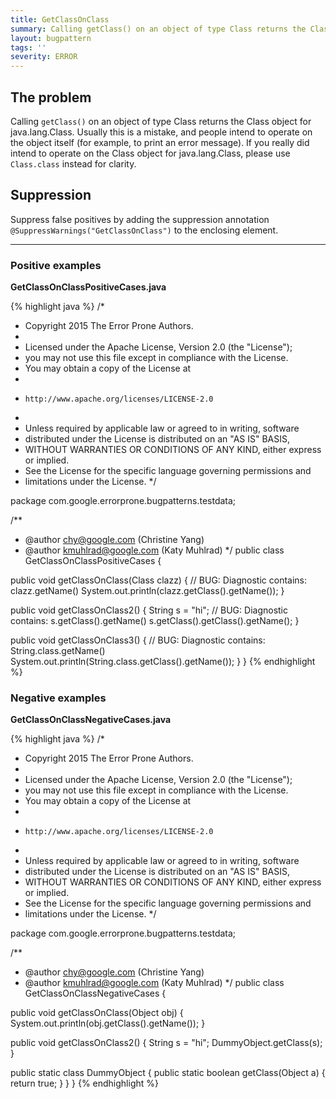 ```yaml
---
title: GetClassOnClass
summary: Calling getClass() on an object of type Class returns the Class object for java.lang.Class; you probably meant to operate on the object directly
layout: bugpattern
tags: ''
severity: ERROR
---
```


<!--
*** AUTO-GENERATED, DO NOT MODIFY ***
To make changes, edit the @BugPattern annotation or the explanation in docs/bugpattern.
-->

## The problem
Calling `getClass()` on an object of type Class returns the Class object for
java.lang.Class. Usually this is a mistake, and people intend to operate on the
object itself (for example, to print an error message). If you really did intend
to operate on the Class object for java.lang.Class, please use `Class.class`
instead for clarity.

## Suppression
Suppress false positives by adding the suppression annotation `@SuppressWarnings("GetClassOnClass")` to the enclosing element.

----------

### Positive examples
__GetClassOnClassPositiveCases.java__

{% highlight java %}
/*
 * Copyright 2015 The Error Prone Authors.
 *
 * Licensed under the Apache License, Version 2.0 (the "License");
 * you may not use this file except in compliance with the License.
 * You may obtain a copy of the License at
 *
 *     http://www.apache.org/licenses/LICENSE-2.0
 *
 * Unless required by applicable law or agreed to in writing, software
 * distributed under the License is distributed on an "AS IS" BASIS,
 * WITHOUT WARRANTIES OR CONDITIONS OF ANY KIND, either express or implied.
 * See the License for the specific language governing permissions and
 * limitations under the License.
 */

package com.google.errorprone.bugpatterns.testdata;

/**
 * @author chy@google.com (Christine Yang)
 * @author kmuhlrad@google.com (Katy Muhlrad)
 */
public class GetClassOnClassPositiveCases {

  public void getClassOnClass(Class clazz) {
    // BUG: Diagnostic contains: clazz.getName()
    System.out.println(clazz.getClass().getName());
  }

  public void getClassOnClass2() {
    String s = "hi";
    // BUG: Diagnostic contains: s.getClass().getName()
    s.getClass().getClass().getName();
  }

  public void getClassOnClass3() {
    // BUG: Diagnostic contains: String.class.getName()
    System.out.println(String.class.getClass().getName());
  }
}
{% endhighlight %}

### Negative examples
__GetClassOnClassNegativeCases.java__

{% highlight java %}
/*
 * Copyright 2015 The Error Prone Authors.
 *
 * Licensed under the Apache License, Version 2.0 (the "License");
 * you may not use this file except in compliance with the License.
 * You may obtain a copy of the License at
 *
 *     http://www.apache.org/licenses/LICENSE-2.0
 *
 * Unless required by applicable law or agreed to in writing, software
 * distributed under the License is distributed on an "AS IS" BASIS,
 * WITHOUT WARRANTIES OR CONDITIONS OF ANY KIND, either express or implied.
 * See the License for the specific language governing permissions and
 * limitations under the License.
 */

package com.google.errorprone.bugpatterns.testdata;

/**
 * @author chy@google.com (Christine Yang)
 * @author kmuhlrad@google.com (Katy Muhlrad)
 */
public class GetClassOnClassNegativeCases {

  public void getClassOnClass(Object obj) {
    System.out.println(obj.getClass().getName());
  }

  public void getClassOnClass2() {
    String s = "hi";
    DummyObject.getClass(s);
  }

  public static class DummyObject {
    public static boolean getClass(Object a) {
      return true;
    }
  }
}
{% endhighlight %}


